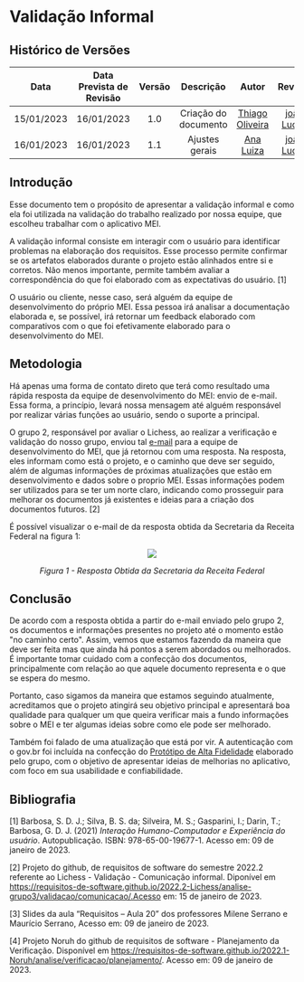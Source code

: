 # Validação Informal
## <a>Histórico de Versões</a>
|    Data    | Data Prevista de Revisão | Versão |      Descrição       |                     Autor                      |                  Revisor                   |
| :--------: | :----------------------: | :----: | :------------------: | :--------------------------------------------: | :----------------------------------------: |
| 15/01/2023 |        16/01/2023        |  1.0   | Criação do documento | [Thiago Oliveira](https://github.com/Thiab394) | [joão Lucas](https://github.com/HacKairos) |
| 16/01/2023 |        16/01/2023        |  1.1   |    Ajustes gerais    |     [Ana Luiza](https://github.com/AnHoff)     | [joão Lucas](https://github.com/HacKairos) |

## <a>Introdução</a>
Esse documento tem o propósito de apresentar a validação informal e como ela foi utilizada na validação do trabalho realizado por nossa equipe, que escolheu trabalhar com o aplicativo MEI.

A validação informal consiste em interagir com o usuário para identificar problemas na elaboração dos requisitos. Esse processo permite confirmar se os artefatos elaborados durante o projeto estão alinhados entre si e corretos. Não menos importante, permite também avaliar a correspondência do que foi elaborado com as expectativas do usuário. [1]

O usuário ou cliente, nesse caso, será alguém da equipe de desenvolvimento do próprio MEI. Essa pessoa irá analisar a documentação elaborada e, se possível, irá retornar um feedback elaborado com comparativos com o que foi efetivamente elaborado para o desenvolvimento do MEI.

## <a>Metodologia</a>
Há apenas uma forma de contato direto que terá como resultado uma rápida resposta da equipe de desenvolvimento do MEI: envio de e-mail. Essa forma, a princípio, levará nossa mensagem até alguém responsável por realizar várias funções ao usuário, sendo o suporte a principal. 

O grupo 2, responsável por avaliar o Lichess, ao realizar a verificação e validação do nosso grupo, enviou tal [e-mail](https://requisitos-de-software.github.io/2022.2-Lichess/analise-grupo3/validacao/comunicacao/) para a equipe de desenvolvimento do MEI, que já retornou com uma resposta. Na resposta, eles informam como está o projeto, e o caminho que deve ser seguido, além de algumas informações de próximas atualizações que estão em desenvolvimento e dados sobre o proprio MEI. Essas informações podem ser utilizados para se ter um norte claro, indicando como prosseguir para melhorar os documentos já existentes e ideias para a criação dos documentos futuros. [2]

É possível visualizar o e-mail de da resposta obtida da Secretaria da Receita Federal na figura 1:

<center>

<img src="../../../../assets/Analise/resposta_MEI.png">

*Figura 1 - Resposta Obtida da Secretaria da Receita Federal*

</center>

## <a>Conclusão</a>
De acordo com a resposta obtida a partir do e-mail enviado pelo grupo 2, os documentos e informações presentes no projeto até o momento estão "no caminho certo". Assim, vemos que estamos fazendo da maneira que deve ser feita mas que ainda há pontos a serem abordados ou melhorados. É importante tomar cuidado com a confecção dos documentos, principalmente
com relação ao que aquele documento representa e o que se espera do mesmo.

Portanto, caso sigamos da maneira que estamos seguindo atualmente, acreditamos que o projeto atingirá seu objetivo principal e apresentará boa qualidade para qualquer um que queira verificar mais a fundo informações sobre o MEI e ter algumas ideias sobre como ele pode ser melhorado.

Também foi falado de uma atualização que está por vir. A autenticação com o gov.br foi incluída na confecção do [Protótipo de Alta Fidelidade](./protAlta.md) elaborado pelo grupo, com o objetivo de apresentar ideias de melhorias no aplicativo, com foco em sua usabilidade e confiabilidade.

## <a>Bibliografia</a>

[1] Barbosa, S. D. J.; Silva, B. S. da; Silveira, M. S.; Gasparini, I.; Darin, T.; Barbosa, G. D. J. (2021) _Interação Humano-Computador e Experiência do usuário_. Autopublicação. ISBN: 978-65-00-19677-1. Acesso em: 09 de janeiro de 2023.

[2] Projeto do github, de requisitos de software do semestre 2022.2 referente ao Lichess - Validação - Comunicação informal. Diponível em https://requisitos-de-software.github.io/2022.2-Lichess/analise-grupo3/validacao/comunicacao/.Acesso em: 15 de janeiro de 2023.

[3] Slides da aula “Requisitos – Aula 20” dos professores Milene Serrano e Maurício Serrano, Acesso em: 09 de janeiro de 2023.

[4] Projeto Noruh do github de requisitos de software - Planejamento da Verificação. Disponível em https://requisitos-de-software.github.io/2022.1-Noruh/analise/verificacao/planejamento/. Acesso em: 09 de janeiro de 2023.